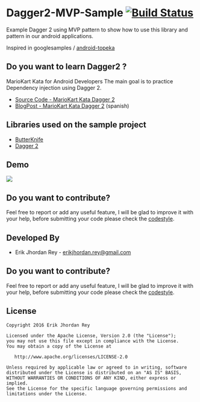 # Dagger2-MVP-Sample [![Build Status](https://travis-ci.org/erikjhordan-rey/Dagger2-MVP-Sample.svg?branch=master)](https://travis-ci.org/erikjhordan-rey/Dagger2-MVP-Sample)

Example Dagger 2 using MVP pattern to show how to use this library and pattern in our android applications.

Inspired in googlesamples / [android-topeka](https://github.com/googlesamples/android-topeka)

## Do you want to learn Dagger2 ?  

MarioKart Kata for Android Developers The main goal is to practice Dependency injection using Dagger 2. 

* [Source Code - MarioKart Kata Dagger 2](https://github.com/erikjhordan-rey/Kata-Dagger2-MarioKart)
* [BlogPost - MarioKart Kata Dagger 2](https://erikjhordan-rey.github.io/blog/2016/07/07/ANDROID-kata-dagger2.html) (spanish)


Libraries used on the sample project
------------------------------------
* [ButterKnife][1]
* [Dagger 2][2]


## Demo

![](./art/2015-12-15.png)


Do you want to contribute?
--------------------------

Feel free to report or add any useful feature, I will be glad to improve it with your help, before submitting your code please check the [codestyle](https://github.com/square/java-code-styles).


Developed By
------------

* Erik Jhordan Rey  - <erikjhordan.rey@gmail.com>


Do you want to contribute?
--------------------------

Feel free to report or add any useful feature, I will be glad to improve it with your help, before submitting your code please check the [codestyle](https://github.com/square/java-code-styles).

License
-------

    Copyright 2016 Erik Jhordan Rey

    Licensed under the Apache License, Version 2.0 (the "License");
    you may not use this file except in compliance with the License.
    You may obtain a copy of the License at

       http://www.apache.org/licenses/LICENSE-2.0

    Unless required by applicable law or agreed to in writing, software
    distributed under the License is distributed on an "AS IS" BASIS,
    WITHOUT WARRANTIES OR CONDITIONS OF ANY KIND, either express or implied.
    See the License for the specific language governing permissions and
    limitations under the License.


[1]: https://github.com/JakeWharton/butterknife
[2]: https://github.com/google/dagger
